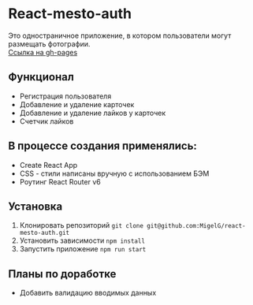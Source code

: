 # React-mesto-auth
Это одностраничное приложение, в котором пользователи могут размещать фотографии.  
[Ссылка на gh-pages](https://migelg.github.io/react-mesto-auth)
## Функционал
* Регистрация пользователя
* Добавление и удаление карточек
* Добавление и удаление лайков у карточек
* Счетчик лайков
## В процессе создания применялись:
* Create React App
* CSS - стили написаны вручную с использованием БЭМ
* Роутинг React Router v6
## Установка
1. Клонировать репозиторий `git clone git@github.com:MigelG/react-mesto-auth.git`
2. Установить зависимости `npm install`
3. Запустить приложение `npm run start`
## Планы по доработке
* Добавить валидацию вводимых данных